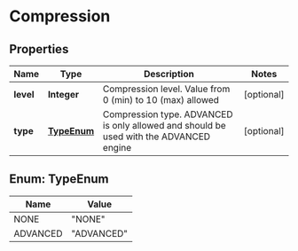 
# Compression

## Properties
Name | Type | Description | Notes
------------ | ------------- | ------------- | -------------
**level** | **Integer** | Compression level. Value from 0 (min) to 10 (max) allowed |  [optional]
**type** | [**TypeEnum**](#TypeEnum) | Compression type. ADVANCED is only allowed and should be used with the ADVANCED engine |  [optional]


<a name="TypeEnum"></a>
## Enum: TypeEnum
Name | Value
---- | -----
NONE | &quot;NONE&quot;
ADVANCED | &quot;ADVANCED&quot;



